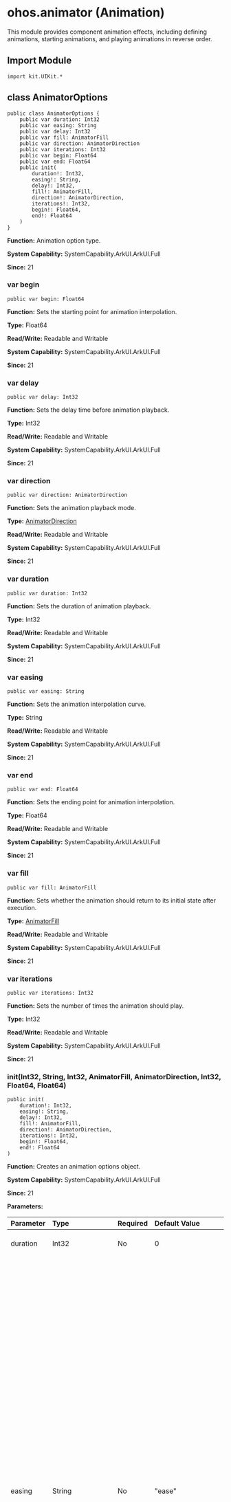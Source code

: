 # ohos.animator (Animation)

This module provides component animation effects, including defining animations, starting animations, and playing animations in reverse order.

## Import Module

```cangjie
import kit.UIKit.*
```

## class AnimatorOptions

```cangjie
public class AnimatorOptions {
    public var duration: Int32
    public var easing: String
    public var delay: Int32
    public var fill: AnimatorFill
    public var direction: AnimatorDirection
    public var iterations: Int32
    public var begin: Float64
    public var end: Float64
    public init(
        duration!: Int32,
        easing!: String,
        delay!: Int32,
        fill!: AnimatorFill,
        direction!: AnimatorDirection,
        iterations!: Int32,
        begin!: Float64,
        end!: Float64
    )
}
```

**Function:** Animation option type.

**System Capability:** SystemCapability.ArkUI.ArkUI.Full

**Since:** 21

### var begin

```cangjie
public var begin: Float64
```

**Function:** Sets the starting point for animation interpolation.

**Type:** Float64

**Read/Write:** Readable and Writable

**System Capability:** SystemCapability.ArkUI.ArkUI.Full

**Since:** 21

### var delay

```cangjie
public var delay: Int32
```

**Function:** Sets the delay time before animation playback.

**Type:** Int32

**Read/Write:** Readable and Writable

**System Capability:** SystemCapability.ArkUI.ArkUI.Full

**Since:** 21

### var direction

```cangjie
public var direction: AnimatorDirection
```

**Function:** Sets the animation playback mode.

**Type:** [AnimatorDirection](#enum-animatordirection)

**Read/Write:** Readable and Writable

**System Capability:** SystemCapability.ArkUI.ArkUI.Full

**Since:** 21

### var duration

```cangjie
public var duration: Int32
```

**Function:** Sets the duration of animation playback.

**Type:** Int32

**Read/Write:** Readable and Writable

**System Capability:** SystemCapability.ArkUI.ArkUI.Full

**Since:** 21

### var easing

```cangjie
public var easing: String
```

**Function:** Sets the animation interpolation curve.

**Type:** String

**Read/Write:** Readable and Writable

**System Capability:** SystemCapability.ArkUI.ArkUI.Full

**Since:** 21

### var end

```cangjie
public var end: Float64
```

**Function:** Sets the ending point for animation interpolation.

**Type:** Float64

**Read/Write:** Readable and Writable

**System Capability:** SystemCapability.ArkUI.ArkUI.Full

**Since:** 21

### var fill

```cangjie
public var fill: AnimatorFill
```

**Function:** Sets whether the animation should return to its initial state after execution.

**Type:** [AnimatorFill](#enum-animatorfill)

**Read/Write:** Readable and Writable

**System Capability:** SystemCapability.ArkUI.ArkUI.Full

**Since:** 21

### var iterations

```cangjie
public var iterations: Int32
```

**Function:** Sets the number of times the animation should play.

**Type:** Int32

**Read/Write:** Readable and Writable

**System Capability:** SystemCapability.ArkUI.ArkUI.Full

**Since:** 21

### init(Int32, String, Int32, AnimatorFill, AnimatorDirection, Int32, Float64, Float64)

```cangjie
public init(
    duration!: Int32,
    easing!: String,
    delay!: Int32,
    fill!: AnimatorFill,
    direction!: AnimatorDirection,
    iterations!: Int32,
    begin!: Float64,
    end!: Float64
)
```

**Function:** Creates an animation options object.

**System Capability:** SystemCapability.ArkUI.ArkUI.Full

**Since:** 21

**Parameters:**

| Parameter | Type | Required | Default Value | Description |
|:---|:---|:---|:---|:---|
| duration | Int32 | No | 0 | **Named parameter.** Duration of animation playback in milliseconds.<br>Range: [0, +∞). |
| easing | String | No | "ease" | **Named parameter.** Animation interpolation curve.<br>"linear": Linear animation change.<br>"ease": Animation starts and ends slowly, cubic-bezier(0.25, 0.1, 0.25, 1.0).<br>"ease-in": Animation starts slowly and speeds up, cubic-bezier(0.42, 0.0, 1.0, 1.0).<br>"ease-out": Animation starts fast and slows down, cubic-bezier(0.0, 0.0, 0.58, 1.0).<br>"ease-in-out": Animation speeds up then slows down, cubic-bezier(0.42, 0.0, 0.58, 1.0).<br>"fast-out-slow-in": Standard curve, cubic-bezier(0.4, 0.0, 0.2, 1.0).<br>"linear-out-slow-in": Deceleration curve, cubic-bezier(0.0, 0.0, 0.2, 1.0).<br>"fast-out-linear-in": Acceleration curve, cubic-bezier(0.4, 0.0, 1.0, 1.0).<br>"friction": Damping curve, cubic-bezier(0.2, 0.0, 0.2, 1.0).<br>"extreme-deceleration": Sharp deceleration curve, cubic-bezier(0.0, 0.0, 0.0, 1.0).<br>"rhythm": Rhythm curve, cubic-bezier(0.7, 0.0, 0.2, 1.0).<br>"sharp": Sharp curve, cubic-bezier(0.33, 0.0, 0.67, 1.0).<br>"smooth": Smooth curve, cubic-bezier(0.4, 0.0, 0.4, 1.0).<br>"cubic-bezier(x1,y1,x2,y2)": Cubic Bezier curve, x1 and x2 values must be between 0-1. Example: "cubic-bezier(0.42,0.0,0.58,1.0)".<br>"steps(number,step-position)": Step curve, number must be set as a positive integer, step-position is optional (start or end, default is end). Example: "steps(3,start)".<br>"interpolating-spring(velocity,mass,stiffness,damping)": Interpolating spring curve. velocity, mass, stiffness, damping are numerical values, with mass, stiffness, damping > 0. Refer to [Interpolating Spring Curve](./cj-apis-curves.md#static-func-interpolatingspringfloat32-float32-float32-float32) for details. When using interpolating-spring, duration is ineffective (determined by spring parameters); fill, direction, iterations settings are invalid (fill is fixed to "forwards", direction to "normal", iterations to 1), and [reverse](#reverse) function calls are invalid. Animator with interpolating-spring can only play forward once. |
| delay | Int32 | No | 0 | **Named parameter.** Delay time before animation playback in milliseconds. 0 means no delay. Negative values mean animation starts early; if early start time exceeds total duration, animation transitions directly to end state. |
| fill | [AnimatorFill](#enum-animatorfill) | No | AnimatorFill.None | **Named parameter.** Whether animation should return to initial state after execution. After execution, the end state (defined in the last keyframe) is retained. |
| direction | [AnimatorDirection](#enum-animatordirection) | No | AnimatorDirection.Normal | **Named parameter.** Animation playback mode. |
| iterations | Int32 | No | 0 | **Named parameter.** Number of animation plays. 0 means no play, -1 means infinite plays, >0 means play count.<br>**Note:**<br>Negative values other than -1 are invalid and default to 1 play. |
| begin | Float64 | No | 0.0 | **Named parameter.** Starting point for animation interpolation. |
| end | Float64 | No | 1.0 | **Named parameter.** Ending point for animation interpolation. |

## class AnimatorResult

```cangjie
public class AnimatorResult {}
```

**Function:** Defines the initialization class for animations.

**System Capability:** SystemCapability.ArkUI.ArkUI.Full

**Since:** 21

### prop onCancel

```cangjie
public mut prop onCancel: () -> Unit
```

**Function:** Callback when animation is canceled. (Deprecated, recommended to use onCancel.)

**Type:** () -> Unit

**Read/Write:** Readable and Writable

**System Capability:** SystemCapability.ArkUI.ArkUI.Full

**Since:** 21

### prop onFinish

```cangjie
public mut prop onFinish: () -> Unit
```

**Function:** Callback when animation completes. (Deprecated, recommended to use onFinish.)

**Type:** () -> Unit

**Read/Write:** Readable and Writable

**System Capability:** SystemCapability.ArkUI.ArkUI.Full

**Since:** 21

### prop onFrame

```cangjie
public mut prop onFrame: (Float64) -> Unit
```

**Function:** Callback when a frame is received. (Deprecated, recommended to use onFrame.)

**Type:** (Float64) -> Unit

**Read/Write:** Readable and Writable

**System Capability:** SystemCapability.ArkUI.ArkUI.Full

**Since:** 21

### prop onRepeat

```cangjie
public mut prop onRepeat: () -> Unit
```

**Function:** Callback when animation repeats. (Deprecated, recommended to use onRepeat.)

**Type:** () -> Unit

**Read/Write:** Readable and Writable

**System Capability:** SystemCapability.ArkUI.ArkUI.Full

**Since:** 21

### func cancel()

```cangjie
public func cancel(): Unit
```

**Function:** Cancels the animation.

**System Capability:** SystemCapability.ArkUI.ArkUI.Full

**Since:** 21

### func finish()

```cangjie
public func finish(): Unit
```

**Function:** Finishes the animation.

**System Capability:** SystemCapability.ArkUI.ArkUI.Full

**Since:** 21

### func pause()

```cangjie
public func pause(): Unit
```

**Function:** Pauses the animation.

**System Capability:** SystemCapability.ArkUI.ArkUI.Full

**Since:** 21

### func play()

```cangjie
public func play(): Unit
```

**Function:** Starts the animation. The animation retains the previous playback state (e.g., reverse state).

**System Capability:** SystemCapability.ArkUI.ArkUI.Full

**Since:** 21

### func reset(AnimatorOptions)

```cangjie
public func reset(options: AnimatorOptions): Unit
```

**Function:** Updates the current animator.

**System Capability:** SystemCapability.ArkUI.ArkUI.Full

**Since:** 21

**Parameters:**

| Parameter | Type | Required | Default Value | Description |
|:---|:---|:---|:---|:---|
| options | [AnimatorOptions](#class-animatoroptions) | Yes | - | Defines animation options. |

### func reverse()

```cangjie
public func reverse(): Unit
```

**Function:** Plays the animation in reverse order. Invalid when using interpolating-spring curve.

**System Capability:** SystemCapability.ArkUI.ArkUI.Full

**Since:** 21

### func setExpectedFrameRateRange(ExpectedFrameRateRange)

```cangjie
public func setExpectedFrameRateRange(rateRange: ExpectedFrameRateRange): Unit
```

**Function:** Sets the expected frame rate range.

**System Capability:** SystemCapability.ArkUI.ArkUI.Full

**Since:** 21

**Parameters:**

| Parameter | Type | Required | Default Value | Description |
|:---|:---|:---|:---|:---|
| rateRange | [ExpectedFrameRateRange](./cj-animation-animateto.md#class-expectedframeraterange) | Yes | - | Sets the expected frame rate range. Constraints: 0 < ExpectedFrameRateRange.min <= ExpectedFrameRateRange.expected <= ExpectedFrameRateRange.max. If not met, defaults to ExpectedFrameRateRange(min:60, max:120, expected:60). |

## enum AnimatorDirection

```cangjie
public enum AnimatorDirection <: Equatable<AnimatorDirection> {
    | Normal
    | Reverse
    | Alternate
    | AlternateReverse
    | ...
}
```

**Function:** Animation playback mode.

**System Capability:** SystemCapability.ArkUI.ArkUI.Full

**Since:** 21

### Alternate

```cangjie
Alternate
```

**Function:** Sets the animation to alternate playback (forward on odd counts, reverse on even counts).

**System Capability:** SystemCapability.ArkUI.ArkUI.Full

**Since:** 21

### AlternateReverse

```cangjie
AlternateReverse
```

**Function:** Sets the animation to reverse alternate playback.

**System Capability:** SystemCapability.ArkUI.ArkUI.Full

**Since:** 21

### Normal

```cangjie
Normal
```

**Function:** Sets the animation to forward playback.

**System Capability:** SystemCapability.ArkUI.ArkUI.Full

**Since:** 21

### Reverse

```cangjie
Reverse
```

**Function:** Sets the animation to reverse playback.

**System Capability:** SystemCapability.ArkUI.ArkUI.Full

**Since:** 21

### func !=(AnimatorDirection)

```cangjie
public operator func !=(other: AnimatorDirection): Bool
```

**Function:** Compares whether two AnimatorDirection values are not equal.

**Parameters:**

| Parameter | Type | Required | Default Value | Description |
|:---|:---|:---|:---|:---|
| other | [AnimatorDirection](#enum-animatordirection) | Yes | - | **Named parameter.** Animation playback mode. |

**Return Value:**

| Type | Description |
|:----|:----|
| Bool | Whether two AnimatorDirection values are not equal. |

### func ==(AnimatorDirection)

```cangjie
public operator func ==(other: AnimatorDirection): Bool
```

**Function:** Compares whether two AnimatorDirection values are equal.

**Parameters:**

| Parameter | Type | Required | Default Value | Description |
|:---|:---|:---|:---|:---|
| other | [AnimatorDirection](#enum-animatordirection) | Yes | - | **Named parameter.** Animation playback mode. |

**Return Value:**

| Type | Description |
|:----|:----|
| Bool | Whether two AnimatorDirection values are equal. |## enum AnimatorFill

```cangjie
public enum AnimatorFill <: Equatable<AnimatorFill> {
    | None
    | Forwards
    | Backwards
    | Both
    | ...
}
```

**Function:** Specifies whether the animation should return to its initial state after execution. When enabled, the end state of the animation (defined in the last keyframe) will be preserved.

**System Capability:** SystemCapability.ArkUI.ArkUI.Full

**Since:** 21

### Backwards

```cangjie
Backwards
```

**Function:** Sets the animation to apply the value defined in the first keyframe during the animation-delay period. When animation-direction is Normal or Alternate, it applies the value from the 'from' keyframe; when animation-direction is Reverse or AlternateReverse, it applies the value from the 'to' keyframe.

**System Capability:** SystemCapability.ArkUI.ArkUI.Full

**Since:** 21

### Both

```cangjie
Both
```

**Function:** Sets the animation to follow both forwards and backwards rules, thereby extending animation properties in both directions.

**System Capability:** SystemCapability.ArkUI.ArkUI.Full

**Since:** 21

### Forwards

```cangjie
Forwards
```

**Function:** After the animation ends, the target will retain the state at the end of the animation (defined in the last keyframe).

**System Capability:** SystemCapability.ArkUI.ArkUI.Full

**Since:** 21

### None

```cangjie
None
```

**Function:** No styles will be applied to the target before or after animation execution.

**System Capability:** SystemCapability.ArkUI.ArkUI.Full

**Since:** 21

### func !=(AnimatorFill)

```cangjie
public operator func !=(other: AnimatorFill): Bool
```

**Function:** Compares whether two AnimatorFill values are not equal.

**Parameters:**

| Parameter | Type | Required | Default | Description |
|:---|:---|:---|:---|:---|
| other | [AnimatorFill](#enum-animatorfill) | Yes | - | **Named parameter.** Specifies whether to return to the initial state after animation execution. After execution, the end state of the animation (defined in the last keyframe) will be preserved. |

**Return Value:**

| Type | Description |
|:----|:----|
| Bool | Indicates whether two AnimatorFill values are not equal. |

### func ==(AnimatorFill)

```cangjie
public operator func ==(other: AnimatorFill): Bool
```

**Function:** Compares whether two AnimatorFill values are equal.

**Parameters:**

| Parameter | Type | Required | Default | Description |
|:---|:---|:---|:---|:---|
| other | [AnimatorFill](#enum-animatorfill) | Yes | - | **Named parameter.** Specifies whether to return to the initial state after animation execution. After execution, the end state of the animation (defined in the last keyframe) will be preserved. |

**Return Value:**

| Type | Description |
|:----|:----|
| Bool | Indicates whether two AnimatorFill values are equal. |